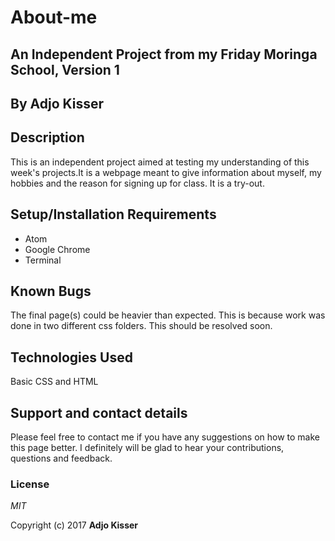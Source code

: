 # About-me

## An Independent Project from my Friday Moringa School, Version 1

## By **Adjo Kisser**

## Description

This is an independent project aimed at testing my understanding of this week's projects.It is a webpage meant to give information about myself, my hobbies and the reason for signing up for class. It is a try-out.

## Setup/Installation Requirements

- Atom
- Google Chrome
- Terminal

## Known Bugs

The final page(s) could be heavier than expected. This is because work was done in two different css folders. This should be resolved soon.

## Technologies Used

Basic CSS and HTML

## Support and contact details

Please feel free to contact me if you have any suggestions on how to make this page better. I definitely will be glad to hear your contributions, questions and feedback.

### License

_MIT_

Copyright (c) 2017 **Adjo Kisser**
